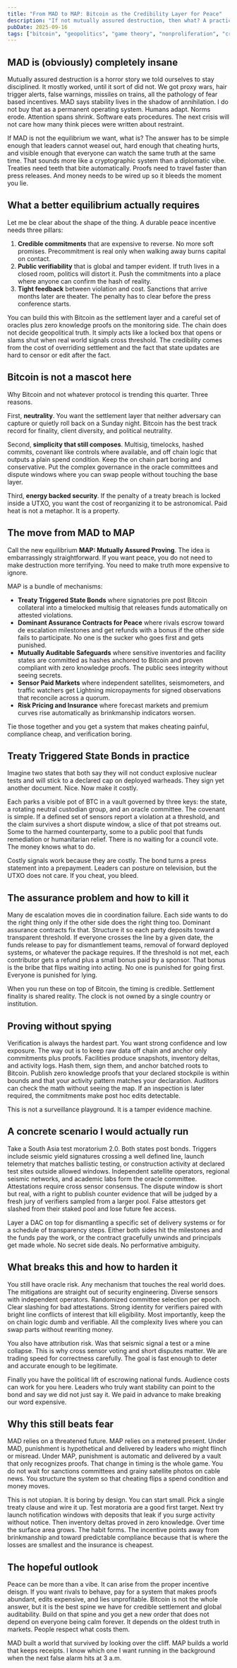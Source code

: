 ```yaml
---
title: "From MAD to MAP: Bitcoin as the Credibility Layer for Peace"
description: "If not mutually assured destruction, then what? A practical incentive design that swaps fear for proofs and replaces fragile promises with collateral that bleeds on breach."
pubDate: 2025-09-16
tags: ["bitcoin", "geopolitics", "game theory", "nonproliferation", "crypto"]
---
```


## MAD is (obviously) completely insane

Mutually assured destruction is a horror story we told ourselves to stay disciplined. It mostly worked, until it sort of did not. We got proxy wars, hair trigger alerts, false warnings, missiles on trains, all the pathology of fear based incentives. MAD says stability lives in the shadow of annihilation. I do not buy that as a permanent operating system. Humans adapt. Norms erode. Attention spans shrink. Software eats procedures. The next crisis will not care how many think pieces were written about restraint.

If MAD is not the equilibrium we want, what is? The answer has to be simple enough that leaders cannot weasel out, hard enough that cheating hurts, and visible enough that everyone can watch the same truth at the same time. That sounds more like a cryptographic system than a diplomatic vibe. Treaties need teeth that bite automatically. Proofs need to travel faster than press releases. And money needs to be wired up so it bleeds the moment you lie.

## What a better equilibrium actually requires

Let me be clear about the shape of the thing. A durable peace incentive needs three pillars:

1. **Credible commitments** that are expensive to reverse. No more soft promises. Precommitment is real only when walking away burns capital on contact.
2. **Public verifiability** that is global and tamper evident. If truth lives in a closed room, politics will distort it. Push the commitments into a place where anyone can confirm the hash of reality.
3. **Tight feedback** between violation and cost. Sanctions that arrive months later are theater. The penalty has to clear before the press conference starts.

You can build this with Bitcoin as the settlement layer and a careful set of oracles plus zero knowledge proofs on the monitoring side. The chain does not decide geopolitical truth. It simply acts like a locked box that opens or slams shut when real world signals cross threshold. The credibility comes from the cost of overriding settlement and the fact that state updates are hard to censor or edit after the fact.

## Bitcoin is not a mascot here

Why Bitcoin and not whatever protocol is trending this quarter. Three reasons.

First, **neutrality**. You want the settlement layer that neither adversary can capture or quietly roll back on a Sunday night. Bitcoin has the best track record for finality, client diversity, and political neutrality.

Second, **simplicity that still composes**. Multisig, timelocks, hashed commits, covenant like controls where available, and off chain logic that outputs a plain spend condition. Keep the on chain part boring and conservative. Put the complex governance in the oracle committees and dispute windows where you can swap people without touching the base layer.

Third, **energy backed security**. If the penalty of a treaty breach is locked inside a UTXO, you want the cost of reorganizing it to be astronomical. Paid heat is not a metaphor. It is a property.

## The move from MAD to MAP

Call the new equilibrium **MAP: Mutually Assured Proving**. The idea is embarrassingly straightforward. If you want peace, you do not need to make destruction more terrifying. You need to make truth more expensive to ignore.

MAP is a bundle of mechanisms:

- **Treaty Triggered State Bonds** where signatories pre post Bitcoin collateral into a timelocked multisig that releases funds automatically on attested violations.
- **Dominant Assurance Contracts for Peace** where rivals escrow toward de escalation milestones and get refunds with a bonus if the other side fails to participate. No one is the sucker who goes first and gets punished.
- **Mutually Auditable Safeguards** where sensitive inventories and facility states are committed as hashes anchored to Bitcoin and proven compliant with zero knowledge proofs. The public sees integrity without seeing secrets.
- **Sensor Paid Markets** where independent satellites, seismometers, and traffic watchers get Lightning micropayments for signed observations that reconcile across a quorum.
- **Risk Pricing and Insurance** where forecast markets and premium curves rise automatically as brinkmanship indicators worsen.

Tie those together and you get a system that makes cheating painful, compliance cheap, and verification boring.

## Treaty Triggered State Bonds in practice

Imagine two states that both say they will not conduct explosive nuclear tests and will stick to a declared cap on deployed warheads. They sign yet another document. Nice. Now make it costly.

Each parks a visible pot of BTC in a vault governed by three keys: the state, a rotating neutral custodian group, and an oracle committee. The covenant is simple. If a defined set of sensors report a violation at a threshold, and the claim survives a short dispute window, a slice of that pot streams out. Some to the harmed counterparty, some to a public pool that funds remediation or humanitarian relief. There is no waiting for a council vote. The money knows what to do.

Costly signals work because they are costly. The bond turns a press statement into a prepayment. Leaders can posture on television, but the UTXO does not care. If you cheat, you bleed.

## The assurance problem and how to kill it

Many de escalation moves die in coordination failure. Each side wants to do the right thing only if the other side does the right thing too. Dominant assurance contracts fix that. Structure it so each party deposits toward a transparent threshold. If everyone crosses the line by a given date, the funds release to pay for dismantlement teams, removal of forward deployed systems, or whatever the package requires. If the threshold is not met, each contributor gets a refund plus a small bonus paid by a sponsor. That bonus is the bribe that flips waiting into acting. No one is punished for going first. Everyone is punished for lying.

When you run these on top of Bitcoin, the timing is credible. Settlement finality is shared reality. The clock is not owned by a single country or institution.

## Proving without spying

Verification is always the hardest part. You want strong confidence and low exposure. The way out is to keep raw data off chain and anchor only commitments plus proofs. Facilities produce snapshots, inventory deltas, and activity logs. Hash them, sign them, and anchor batched roots to Bitcoin. Publish zero knowledge proofs that your declared stockpile is within bounds and that your activity pattern matches your declaration. Auditors can check the math without seeing the map. If an inspection is later required, the commitments make post hoc edits detectable.

This is not a surveillance playground. It is a tamper evidence machine.

## A concrete scenario I would actually run

Take a South Asia test moratorium 2.0. Both states post bonds. Triggers include seismic yield signatures crossing a well defined line, launch telemetry that matches ballistic testing, or construction activity at declared test sites outside allowed windows. Independent satellite operators, regional seismic networks, and academic labs form the oracle committee. Attestations require cross sensor consensus. The dispute window is short but real, with a right to publish counter evidence that will be judged by a fresh jury of verifiers sampled from a larger pool. False attestors get slashed from their staked pool and lose future fee access.

Layer a DAC on top for dismantling a specific set of delivery systems or for a schedule of transparency steps. Either both sides hit the milestones and the funds pay the work, or the contract gracefully unwinds and principals get made whole. No secret side deals. No performative ambiguity.

## What breaks this and how to harden it

You still have oracle risk. Any mechanism that touches the real world does. The mitigations are straight out of security engineering. Diverse sensors with independent operators. Randomized committee selection per epoch. Clear slashing for bad attestations. Strong identity for verifiers paired with bright line conflicts of interest that kill eligibility. Most importantly, keep the on chain logic dumb and verifiable. All the complexity lives where you can swap parts without rewriting money.

You also have attribution risk. Was that seismic signal a test or a mine collapse. This is why cross sensor voting and short disputes matter. We are trading speed for correctness carefully. The goal is fast enough to deter and accurate enough to be legitimate.

Finally you have the political lift of escrowing national funds. Audience costs can work for you here. Leaders who truly want stability can point to the bond and say we did not just say it. We paid in advance to make breaking our word expensive.

## Why this still beats fear

MAD relies on a threatened future. MAP relies on a metered present. Under MAD, punishment is hypothetical and delivered by leaders who might flinch or misread. Under MAP, punishment is automatic and delivered by a vault that only recognizes proofs. That change in timing is the whole game. You do not wait for sanctions committees and grainy satellite photos on cable news. You structure the system so that cheating flips a spend condition and money moves.

This is not utopian. It is boring by design. You can start small. Pick a single treaty clause and wire it up. Test moratoria are a good first target. Next try launch notification windows with deposits that leak if you surge activity without notice. Then inventory deltas proved in zero knowledge. Over time the surface area grows. The habit forms. The incentive points away from brinkmanship and toward predictable compliance because that is where the losses are smallest and the insurance is cheapest.

## The hopeful outlook

Peace can be more than a vibe. It can arise from the proper incentive deisgn. If you want rivals to behave, pay for a system that makes proofs abundant, edits expensive, and lies unprofitable. Bitcoin is not the whole answer, but it is the best spine we have for credible settlement and global auditability. Build on that spine and you get a new order that does not depend on everyone being calm forever. It depends on the oldest truth in markets. People respect what costs them.

MAD built a world that survived by looking over the cliff. MAP builds a world that keeps receipts. I know which one I want running in the background when the next false alarm hits at 3 a.m.
